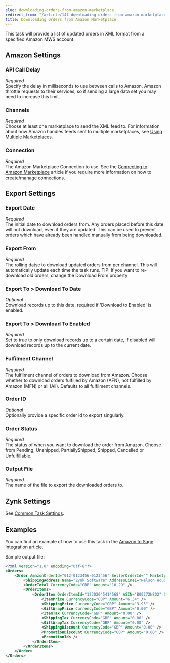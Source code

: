 ```yaml
---
slug: downloading-orders-from-amazon-marketplace
redirect_from: "/article/147-downloading-orders-from-amazon-marketplace"
title: Downloading Orders from Amazon Marketplace
---
```

This task will provide a list of updated orders in XML format from a specified Amazon MWS account.

## Amazon Settings
### API Call Delay
_Required_  
Specify the delay in milliseconds to use between calls to Amazon. Amazon throttle requests to their services, so if sending a large data set you may need to increase this limit.

### Channels
_Required_  
Choose at least one marketplace to send the XML feed to. For information about how Amazon handles feeds sent to multiple marketplaces, see [Using Multiple Marketplaces](http://docs.developer.amazonservices.com/en_UK/feeds/Feeds_EU_Global_Seller.html).

### Connection
_Required_  
The Amazon Marketplace Connection to use. See the [Connecting to Amazon Marketplace](connecting-to-amazon-marketplace) article if you require more information on how to create/manage connections.

## Export Settings
### Export Date
_Required_  
The initial date to download orders from. Any orders placed before this date will not download, even if they are updated. This can be used to prevent orders which have already been handled manually from being downloaded.

### Export From
_Required_  
The rolling datse to download updated orders from per channel. This will automatically update each time the task runs. TIP: If you want to re-download old orders, change the Download From property

### Export To > Download To Date
_Optional_  
Download records up to this date, required if 'Download to Enabled' is enabled.

### Export To > Download To Enabled
_Required_  
Set to true to only download records up to a certain date, if disabled will download records up to the current date.

### Fulfilment Channel
_Required_  
The fulfilment channel of orders to download from Amazon. Choose whether to download orders fulfilled by Amazon (AFN), not fulfilled by Amazon (MFN) or all (All).
Defaults to all fulfilment channels.

### Order ID
_Optional_  
Optionally provide a specific order id to export singularly.

### Order Status
_Required_  
The status of when you want to download the order from Amazon. Choose from Pending, Unshipped, PartiallyShipped, Shipped, Cancelled or Unfulfillable.

### Output File
_Required_  
The name of the file to export the downloaded orders to.

## Zynk Settings
See [Common Task Settings](common-task-settings).

## Examples
You can find an example of how to use this task in the [Amazon to Sage Integration article](amazon-to-sage-integration).

Sample output file:
```xml
<?xml version="1.0" encoding="utf-8"?>
<Orders>
	<Order AmazonOrderId="012-0123456-0123456" SellerOrderId="" MarketplaceId="A1F83G8C2ARO7P" BuyerEmail="a9cxt8kt21g8qzk@marketplace.amazon.co.uk" BuyerName="John Smith" OrderType="StandardOrder" OrderStatus="Shipped" FulfillmentChannel="MFN" SalesChannel="Amazon.co.uk" OrderChannel="" ShipServiceLevel="Std UK Dom_1" ShipmentServiceLevelCategory="Standard" ShippedByAmazonTFM="False" CbaDisplayableShippingLabel="" TFMShipmentStatus="" PurchaseDate="01/04/2019 21:02:28" LastUpdateDate="02/04/2019 08:38:45" EarliestShipDate="02/04/2019 00:00:00" LatestShipDate="02/04/2019 23:59:59" EarliestDeliveryDate="04/04/2019 00:00:00" LatestDeliveryDate="05/04/2019 23:59:59" NumberOfItemsShipped="1" NumberOfItemsUnshipped="0" PaymentMethod="Other">
		<ShippingAddress Name="Zynk Software" AddressLine1="Nelson House" AddressLine2="Fleming Business Centre" AddressLine3="Jesmond" City="Newcastle" County="" District="" StateOrRegion="England" PostalCode="NE2 3AE" CountryCode="GB" Phone="0845 123 2920" />
		<OrderTotal CurrencyCode="GBP" Amount="10.29" />
		<OrderItems>
			<OrderItem OrderItemId="12302045414568" ASIN="B00272N8Q2" SellerSKU="PROD001" Title="Test Product" QuantityOrdered="1" QuantityShipped="0" GiftMessageText="">
				<ItemPrice CurrencyCode="GBP" Amount="6.34" />
				<ShippingPrice CurrencyCode="GBP" Amount="3.95" />
				<GiftWrapPrice CurrencyCode="GBP" Amount="0.00" />
				<ItemTax CurrencyCode="GBP" Amount="0.00" />
				<ShippingTax CurrencyCode="GBP" Amount="0.00" />
				<GiftWrapTax CurrencyCode="GBP" Amount="0.00" />
				<ShippingDiscount CurrencyCode="GBP" Amount="0.00" />
				<PromotionDiscount CurrencyCode="GBP" Amount="0.00" />
				<PromotionIds />
			</OrderItem>
		</OrderItems>
	</Order>
</Orders>
```
